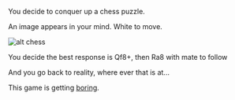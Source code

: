 You decide to conquer up a chess puzzle.

An image appears in your mind. White to move.

![alt chess](http://www.dailychesspuzzles.com/images/00102.jpg)

You decide the best response is Qf8+, then Ra8 with mate to follow

And you go back to reality, where ever that is at...

This game is getting [boring](../bored/bored.md).